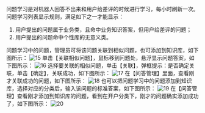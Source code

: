 问题学习是对机器人回答不出来和用户给差评的时候进行学习，每小时刷新一次。
问题学习列表显示规则，满足如下之一才能显示：
1.  用户提出的问题属于业务类，且命中业务知识答案，但用户给差评的问题；
2.  用户提出的问题命中个性库的无意义类。

问题学习中的问题，管理员可将该问题关联到相似问题，也可添加到知识库，如下图所示：
![15](http://imgcache.tcecqpoc.fsphere.cn/image/mc.qcloudimg.com/static/img/a9662983275b9f3b1e01021cf58ef6e5/image.png)
单击【关联相似问题】，鼠标移到问题处，悬浮显示问题答案，如下图所示：
![16](http://imgcache.tcecqpoc.fsphere.cn/image/mc.qcloudimg.com/static/img/2b5b8c4713825be323a67a1953cc2773/image.png)
选择要关联的相似问题，单击【关联】，弹框提示：是否确定关联，单击【确定】，关联成功，如下图所示：
![17](http://imgcache.tcecqpoc.fsphere.cn/image/mc.qcloudimg.com/static/img/2f708407cdf5d028d52ea699a939961b/image.png)
在【问答管理】里面，查看刚才关联成功的问题，如下图所示：
![18](http://imgcache.tcecqpoc.fsphere.cn/image/mc.qcloudimg.com/static/img/e6b8e8a7aa7e5cdba22e0d5aa1722486/image.png)
也可以把问题学习中的问题添加到知识库，选择对应的分类后，输入该问题的标准答案，如下图所示：
![19](http://imgcache.tcecqpoc.fsphere.cn/image/mc.qcloudimg.com/static/img/28b51eb0be9fefd7952550f8b83271c1/image.png)
在【问答管理】查看刚才添加到知识库的问题，看到在开户分类下，刚才的问题确实添加成功了，如下图所示：
![20](http://imgcache.tcecqpoc.fsphere.cn/image/mc.qcloudimg.com/static/img/a6a4d307f817025a05458e346a45b587/image.png)